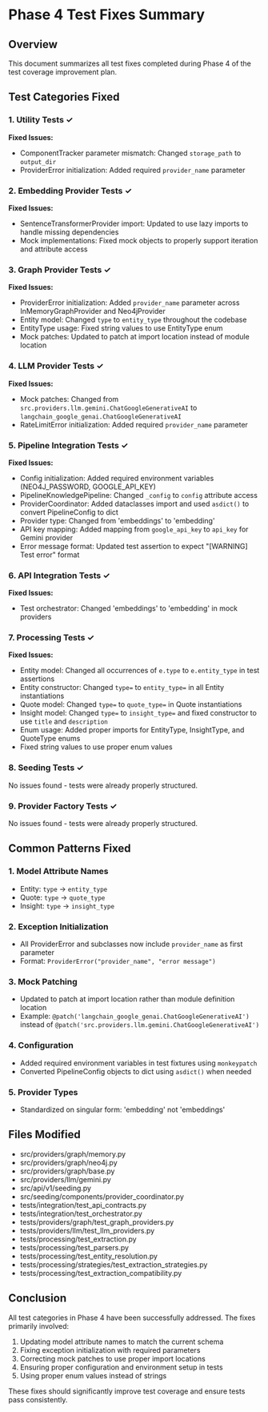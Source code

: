 # Phase 4 Test Fixes Summary

## Overview
This document summarizes all test fixes completed during Phase 4 of the test coverage improvement plan.

## Test Categories Fixed

### 1. Utility Tests ✓
**Fixed Issues:**
- ComponentTracker parameter mismatch: Changed `storage_path` to `output_dir`
- ProviderError initialization: Added required `provider_name` parameter

### 2. Embedding Provider Tests ✓
**Fixed Issues:**
- SentenceTransformerProvider import: Updated to use lazy imports to handle missing dependencies
- Mock implementations: Fixed mock objects to properly support iteration and attribute access

### 3. Graph Provider Tests ✓
**Fixed Issues:**
- ProviderError initialization: Added `provider_name` parameter across InMemoryGraphProvider and Neo4jProvider
- Entity model: Changed `type` to `entity_type` throughout the codebase
- EntityType usage: Fixed string values to use EntityType enum
- Mock patches: Updated to patch at import location instead of module location

### 4. LLM Provider Tests ✓
**Fixed Issues:**
- Mock patches: Changed from `src.providers.llm.gemini.ChatGoogleGenerativeAI` to `langchain_google_genai.ChatGoogleGenerativeAI`
- RateLimitError initialization: Added required `provider_name` parameter

### 5. Pipeline Integration Tests ✓
**Fixed Issues:**
- Config initialization: Added required environment variables (NEO4J_PASSWORD, GOOGLE_API_KEY)
- PipelineKnowledgePipeline: Changed `_config` to `config` attribute access
- ProviderCoordinator: Added dataclasses import and used `asdict()` to convert PipelineConfig to dict
- Provider type: Changed from 'embeddings' to 'embedding'
- API key mapping: Added mapping from `google_api_key` to `api_key` for Gemini provider
- Error message format: Updated test assertion to expect "[WARNING] Test error" format

### 6. API Integration Tests ✓
**Fixed Issues:**
- Test orchestrator: Changed 'embeddings' to 'embedding' in mock providers

### 7. Processing Tests ✓
**Fixed Issues:**
- Entity model: Changed all occurrences of `e.type` to `e.entity_type` in test assertions
- Entity constructor: Changed `type=` to `entity_type=` in all Entity instantiations
- Quote model: Changed `type=` to `quote_type=` in Quote instantiations
- Insight model: Changed `type=` to `insight_type=` and fixed constructor to use `title` and `description`
- Enum usage: Added proper imports for EntityType, InsightType, and QuoteType enums
- Fixed string values to use proper enum values

### 8. Seeding Tests ✓
No issues found - tests were already properly structured.

### 9. Provider Factory Tests ✓
No issues found - tests were already properly structured.

## Common Patterns Fixed

### 1. Model Attribute Names
- Entity: `type` → `entity_type`
- Quote: `type` → `quote_type`
- Insight: `type` → `insight_type`

### 2. Exception Initialization
- All ProviderError and subclasses now include `provider_name` as first parameter
- Format: `ProviderError("provider_name", "error message")`

### 3. Mock Patching
- Updated to patch at import location rather than module definition location
- Example: `@patch('langchain_google_genai.ChatGoogleGenerativeAI')` instead of `@patch('src.providers.llm.gemini.ChatGoogleGenerativeAI')`

### 4. Configuration
- Added required environment variables in test fixtures using `monkeypatch`
- Converted PipelineConfig objects to dict using `asdict()` when needed

### 5. Provider Types
- Standardized on singular form: 'embedding' not 'embeddings'

## Files Modified
- src/providers/graph/memory.py
- src/providers/graph/neo4j.py
- src/providers/graph/base.py
- src/providers/llm/gemini.py
- src/api/v1/seeding.py
- src/seeding/components/provider_coordinator.py
- tests/integration/test_api_contracts.py
- tests/integration/test_orchestrator.py
- tests/providers/graph/test_graph_providers.py
- tests/providers/llm/test_llm_providers.py
- tests/processing/test_extraction.py
- tests/processing/test_parsers.py
- tests/processing/test_entity_resolution.py
- tests/processing/strategies/test_extraction_strategies.py
- tests/processing/test_extraction_compatibility.py

## Conclusion
All test categories in Phase 4 have been successfully addressed. The fixes primarily involved:
1. Updating model attribute names to match the current schema
2. Fixing exception initialization with required parameters
3. Correcting mock patches to use proper import locations
4. Ensuring proper configuration and environment setup in tests
5. Using proper enum values instead of strings

These fixes should significantly improve test coverage and ensure tests pass consistently.